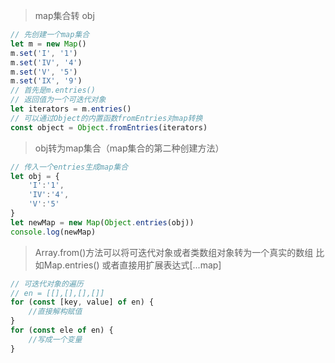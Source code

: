 > map集合转 obj
```javascript
// 先创建一个map集合
let m = new Map()
m.set('I', '1')
m.set('IV', '4')
m.set('V', '5')
m.set('IX', '9')
// 首先是m.entries()
// 返回值为一个可迭代对象
let iterators = m.entries()
// 可以通过Object的内置函数fromEntries对map转换
const object = Object.fromEntries(iterators)
```
> obj转为map集合（map集合的第二种创建方法）
```javascript
// 传入一个entries生成map集合
let obj = {
    'I':'1',
    'IV':'4',
    'V':'5'
}
let newMap = new Map(Object.entries(obj))
console.log(newMap)
```
> Array.from()方法可以将可迭代对象或者类数组对象转为一个真实的数组 比如Map.entries()  或者直接用扩展表达式[...map]
```javascript
// 可迭代对象的遍历
// en = [[],[],[],[]]
for (const [key, value] of en) {
    //直接解构赋值
}
for (const ele of en) {
    //写成一个变量
}
```

